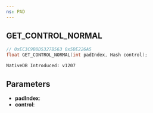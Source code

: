 ```yaml
---
ns: PAD
---
```

## GET_CONTROL_NORMAL

```c
// 0xEC3C9B8D5327B563 0x5DE226A5
float GET_CONTROL_NORMAL(int padIndex, Hash control);
```

```
NativeDB Introduced: v1207
```

## Parameters
* **padIndex**:
* **control**:
